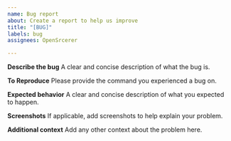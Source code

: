 ```yaml
---
name: Bug report
about: Create a report to help us improve
title: "[BUG]"
labels: bug
assignees: OpenSrcerer

---
```


**Describe the bug**
A clear and concise description of what the bug is.

**To Reproduce**
Please provide the command you experienced a bug on.

**Expected behavior**
A clear and concise description of what you expected to happen.

**Screenshots**
If applicable, add screenshots to help explain your problem.

**Additional context**
Add any other context about the problem here.
